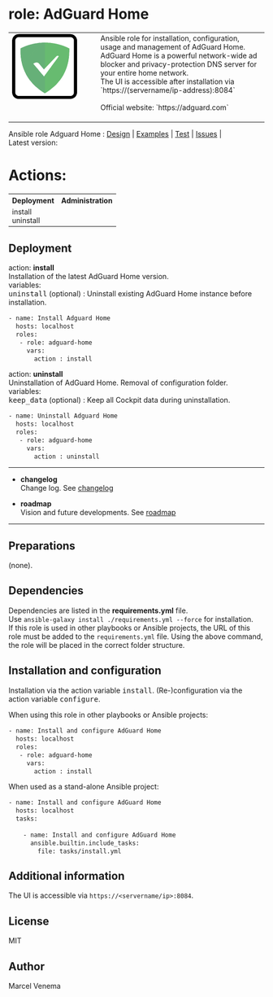 # role: AdGuard Home

<table style="border:0px; width:100%"><tr><td width=160px valign=top><img src="media/icon_adguardhome.png" alt="AdGuard Home icon" width=128 height=128></td>
<td>
Ansible role for installation, configuration, usage and management of AdGuard Home. AdGuard Home is a powerful network-wide ad blocker and privacy-protection DNS server for your entire home network.<br>
The UI is accessible after installation via `https://(servername/ip-address):8084`<br><br>Official website: `https://adguard.com`<br><br>
</td>
</tr></table>

Ansible role Adguard Home : [Design](docs/DESIGN.md)  |  [Examples](examples)  |  [Test](molecule)  |  [Issues]()  |<br>
Latest version:

# Actions:

<table style="border:0px; width:100%">
<tr><th>Deployment</th><th>Administration</th></tr>
<tr>
  <td valign=top>install<br>uninstall<br></td>
</tr></table>

## Deployment

action: **install**<br>
Installation of the latest AdGuard Home version.<br>
variables:<br>
<kbd>uninstall</kbd> (optional) : Uninstall existing AdGuard Home instance before installation.<br>

```
- name: Install Adguard Home
  hosts: localhost
  roles:
   - role: adguard-home
     vars:
       action : install
```


action: **uninstall**<br>
Uninstallation of AdGuard Home. Removal of configuration folder.<br>
variables:<br>
<kbd>keep_data</kbd> (optional) : Keep all Cockpit data during uninstallation.<br>

```
- name: Uninstall Adguard Home
  hosts: localhost
  roles:
   - role: adguard-home
     vars:
       action : uninstall
```

***

- **changelog**<br>
  Change log.
  See [changelog](CHANGELOG.md)

- **roadmap**<br>
  Vision and future developments.
  See [roadmap](ROADMAP.md)

***

## Preparations
(none).


## Dependencies
Dependencies are listed in the **requirements.yml** file.<br>
Use `ansible-galaxy install ./requirements.yml --force` for installation.<br>
If this role is used in other playbooks or Ansible projects, the URL of this role must be added to the `requirements.yml` file. Using the above command, the role will be placed in the correct folder structure.

## Installation and configuration
Installation via the action variable <kbd>install</kbd>. (Re-)configuration via the action variable <kbd>configure</kbd>.

When using this role in other playbooks or Ansible projects:
```
- name: Install and configure AdGuard Home
  hosts: localhost
  roles:
   - role: adguard-home
     vars:
       action : install
```


When used as a stand-alone Ansible project:
```
- name: Install and configure AdGuard Home
  hosts: localhost
  tasks:

    - name: Install and configure AdGuard Home
      ansible.builtin.include_tasks:
        file: tasks/install.yml
```

## Additional information
The UI is accessible via `https://<servername/ip>:8084`.

## License
MIT

## Author
Marcel Venema
